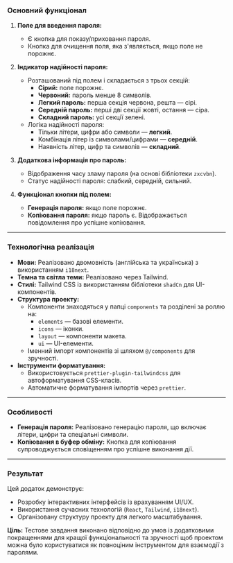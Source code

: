 ### **Основний функціонал**

1. **Поле для введення пароля:**
    
    - Є кнопка для показу/приховання пароля.
    - Кнопка для очищення поля, яка з'являється, якщо поле не порожнє.
2. **Індикатор надійності пароля:**
    
    - Розташований під полем і складається з трьох секцій:
        - **Сірий:** поле порожнє.
        - **Червоний:** пароль менше 8 символів.
        - **Легкий пароль:** перша секція червона, решта — сірі.
        - **Середній пароль:** перші дві секції жовті, остання — сіра.
        - **Складний пароль:** усі секції зелені.
    - Логіка надійності пароля:
        - Тільки літери, цифри або символи — **легкий**.
        - Комбінація літер із символами/цифрами — **середній**.
        - Наявність літер, цифр та символів — **складний**.
3. **Додаткова інформація про пароль:**
    
    - Відображення часу зламу пароля (на основі бібліотеки `zxcvbn`).
    - Статус надійності пароля: слабкий, середній, сильний.
4. **Функціонал кнопки під полем:**
    
    - **Генерація пароля:** якщо поле порожнє.
    - **Копіювання пароля:** якщо пароль є. Відображається повідомлення про успішне копіювання.

---

### **Технологічна реалізація**

- **Мови:** Реалізовано двомовність (англійська та українська) з використанням `i18next`.
- **Темна та світла теми:** Реалізовано через Tailwind.
- **Стилі:** Tailwind CSS із використанням бібліотеки `shadCn` для UI-компонентів.
- **Структура проекту:**
    - Компоненти знаходяться у папці `components` та розділені за роллю на:
        - `elements` — базові елементи.
        - `icons` — іконки.
        - `layout` — компоненти макета.
        - `ui` — UI-елементи.
    - Іменний імпорт компонентів зі шляхом `@/components` для зручності.
- **Інструменти форматування:**
    - Використовується `prettier-plugin-tailwindcss` для автоформатування CSS-класів.
    - Автоматичне форматування імпортів через `prettier`.

---

### **Особливості**

- **Генерація пароля:** Реалізовано генерацію пароля, що включає літери, цифри та спеціальні символи.
- **Копіювання в буфер обміну:** Кнопка для копіювання супроводжується сповіщенням про успішне виконання дії.

---

### **Результат**

Цей додаток демонструє:

- Розробку інтерактивних інтерфейсів із врахуванням UI/UX.
- Використання сучасних технологій (`React`, `Tailwind`, `i18next`).
- Організовану структуру проекту для легкого масштабування.

**Ціль:** Тестове завдання виконано відповідно до умов із додатковими покращеннями для кращої функціональності та зручності щоб проектом можна було користуватися як повноціним інструментом для взаємодії з паролями.
